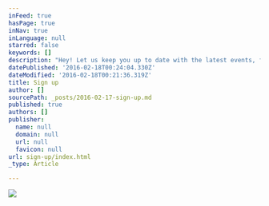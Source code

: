 ```yaml
---
inFeed: true
hasPage: true
inNav: true
inLanguage: null
starred: false
keywords: []
description: "Hey! Let us keep you up to date with the latest events, freshest mixes and some ace free downloads! We'll never share your details, and will never spam :) - promise!"
datePublished: '2016-02-18T00:24:04.330Z'
dateModified: '2016-02-18T00:21:36.319Z'
title: Sign up
author: []
sourcePath: _posts/2016-02-17-sign-up.md
published: true
authors: []
publisher:
  name: null
  domain: null
  url: null
  favicon: null
url: sign-up/index.html
_type: Article

---
```

![](https://s3-us-west-2.amazonaws.com/the-grid-img/p/c29ed98e61a0a8840dc42a2fe60f29ecbf5a66f9.jpg)